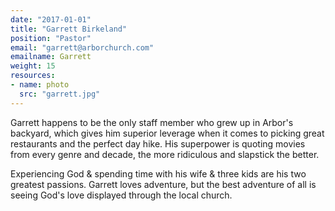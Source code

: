 ```yaml
---
date: "2017-01-01"
title: "Garrett Birkeland"
position: "Pastor"
email: "garrett@arborchurch.com"
emailname: Garrett
weight: 15
resources:
- name: photo 
  src: "garrett.jpg"
---
```


Garrett happens to be the only staff member who grew up in Arbor's backyard, which gives him superior leverage when it comes to picking great restaurants and the perfect day hike. His superpower is quoting movies from every genre and decade, the more ridiculous and slapstick the better.

Experiencing God & spending time with his wife & three kids are his two greatest passions. Garrett loves adventure, but the best adventure of all is seeing God's love displayed through the local church.

